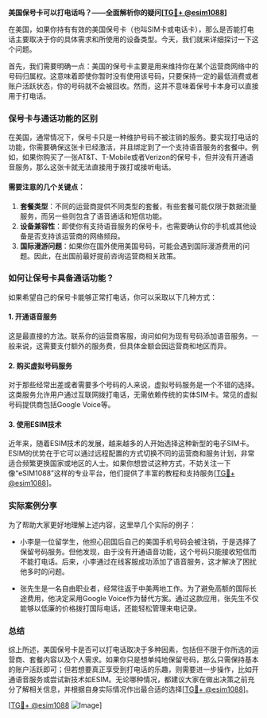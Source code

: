 **美国保号卡可以打电话吗？——全面解析你的疑问[[TG💪+ @esim1088](https://t.me/s/esim1088)]**

在美国，如果你持有有效的美国保号卡（也叫SIM卡或电话卡），那么是否能打电话主要取决于你的具体需求和所使用的设备类型。今天，我们就来详细探讨一下这个问题。

首先，我们需要明确一点：美国的保号卡主要是用来维持你在某个运营商网络中的号码归属权。这意味着即使你暂时没有使用该号码，只要保持一定的最低消费或者账户活跃状态，你的号码就不会被回收。然而，这并不意味着保号卡本身可以直接用于打电话。

### 保号卡与通话功能的区别

在美国，通常情况下，保号卡只是一种维护号码不被注销的服务。要实现打电话的功能，你需要确保这张卡已经激活，并且绑定到了一个支持语音服务的套餐中。例如，如果你购买了一张AT&T、T-Mobile或者Verizon的保号卡，但并没有开通语音服务，那么这张卡就无法直接用于拨打或接听电话。

#### 需要注意的几个关键点：
1. **套餐类型**：不同的运营商提供不同类型的套餐，有些套餐可能仅限于数据流量服务，而另一些则包含了语音通话和短信功能。
2. **设备兼容性**：即使你有支持语音服务的保号卡，也需要确认你的手机或其他设备是否支持该运营商的网络频段。
3. **国际漫游问题**：如果你在国外使用美国号码，可能会遇到国际漫游费用的问题。因此，在出国前最好提前咨询运营商相关政策。

### 如何让保号卡具备通话功能？

如果希望自己的保号卡能够正常打电话，你可以采取以下几种方式：

#### 1. 开通语音服务
这是最直接的方法。联系你的运营商客服，询问如何为现有号码添加语音服务。一般来说，这需要支付额外的服务费，但具体金额会因运营商和地区而异。

#### 2. 购买虚拟号码服务
对于那些经常出差或者需要多个号码的人来说，虚拟号码服务是一个不错的选择。这类服务允许用户通过互联网拨打电话，无需依赖传统的实体SIM卡。常见的虚拟号码提供商包括Google Voice等。

#### 3. 使用ESIM技术
近年来，随着ESIM技术的发展，越来越多的人开始选择这种新型的电子SIM卡。ESIM的优势在于它可以通过远程配置的方式切换不同的运营商和服务计划，非常适合频繁更换国家或地区的人士。如果你想尝试这种方式，不妨关注一下像“eSIM1088”这样的专业平台，他们提供了丰富的教程和支持服务[[TG💪+ @esim1088](https://t.me/s/esim1088)]。

### 实际案例分享

为了帮助大家更好地理解上述内容，这里举几个实际的例子：

- 小李是一位留学生，他担心回国后自己的美国手机号码会被注销，于是选择了保留号码服务。但他发现，由于没有开通语音功能，这个号码只能接收短信而不能打电话。后来，小李通过在线客服成功添加了语音服务，这才解决了困扰他多时的问题。
  
- 张先生是一名自由职业者，经常往返于中美两地工作。为了避免高额的国际长途费用，他决定采用Google Voice作为替代方案。通过这款应用，张先生不仅能够以低廉的价格拨打国际电话，还能轻松管理来电记录。

### 总结

综上所述，美国保号卡是否可以打电话取决于多种因素，包括但不限于你所选的运营商、套餐内容以及个人需求。如果你只是想单纯地保留号码，那么只需保持基本的账户活跃即可；但若想要真正享受到打电话的乐趣，则需要进一步操作，比如开通语音服务或尝试新技术如ESIM。无论哪种情况，都建议大家在做出决策之前充分了解相关信息，并根据自身实际情况作出最合适的选择[[TG💪+ @esim1088](https://t.me/s/esim1088)]。

[[TG💪+ @esim1088](https://t.me/s/esim1088) ![Image](https://i.postimg.cc/4NQfJmqS/Snipaste-2025-05-13-00-14-12.png)]